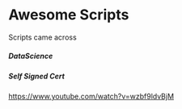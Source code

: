 # Awesome Scripts
Scripts came across

##### DataScience


##### Self Signed Cert
https://www.youtube.com/watch?v=wzbf9ldvBjM
